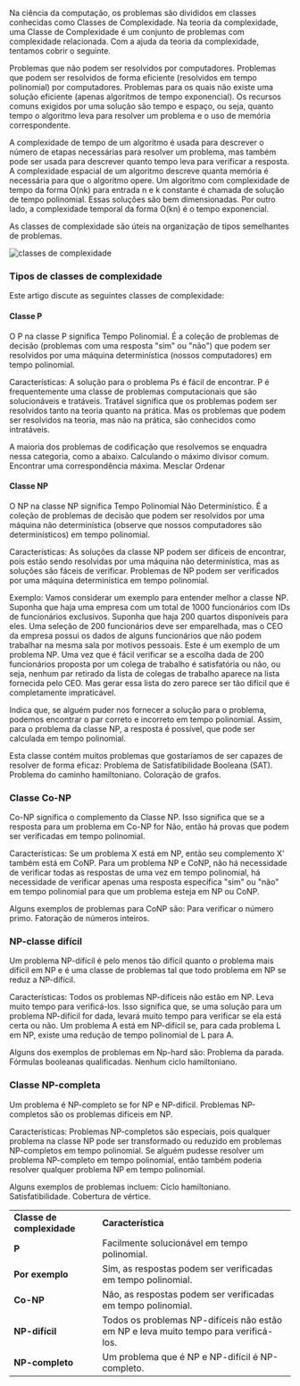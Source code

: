 Na ciência da computação, os problemas são divididos em classes conhecidas como Classes de Complexidade. Na teoria da complexidade, uma Classe de Complexidade é um conjunto de problemas com complexidade relacionada. Com a ajuda da teoria da complexidade, tentamos cobrir o seguinte.

Problemas que não podem ser resolvidos por computadores.
Problemas que podem ser resolvidos de forma eficiente (resolvidos em tempo polinomial) por computadores.
Problemas para os quais não existe uma solução eficiente (apenas algoritmos de tempo exponencial).
Os recursos comuns exigidos por uma solução são tempo e espaço, ou seja, quanto tempo o algoritmo leva para resolver um problema e o uso de memória correspondente.

A complexidade de tempo de um algoritmo é usada para descrever o número de etapas necessárias para resolver um problema, mas também pode ser usada para descrever quanto tempo leva para verificar a resposta.
A complexidade espacial de um algoritmo descreve quanta memória é necessária para que o algoritmo opere.
Um algoritmo com complexidade de tempo da forma O(nk) para entrada n e k constante é chamada de solução de tempo polinomial. Essas soluções são bem dimensionadas. Por outro lado, a complexidade temporal da forma O(kn) é o tempo exponencial.

As classes de complexidade são úteis na organização de tipos semelhantes de problemas.

![classes de complexidade](https://media.geeksforgeeks.org/wp-content/uploads/20230828103956/complexity-classes.png)


### Tipos de classes de complexidade
Este artigo discute as seguintes classes de complexidade:

#### Classe P
O P na classe P significa Tempo Polinomial. É a coleção de problemas de decisão (problemas com uma resposta "sim" ou "não") que podem ser resolvidos por uma máquina determinística (nossos computadores) em tempo polinomial.

Características:
A solução para o problema Ps é fácil de encontrar.
P é frequentemente uma classe de problemas computacionais que são solucionáveis e tratáveis. Tratável significa que os problemas podem ser resolvidos tanto na teoria quanto na prática. Mas os problemas que podem ser resolvidos na teoria, mas não na prática, são conhecidos como intratáveis.

A maioria dos problemas de codificação que resolvemos se enquadra nessa categoria, como a abaixo.
Calculando o máximo divisor comum.
Encontrar uma correspondência máxima.
Mesclar Ordenar

#### Classe NP
O NP na classe NP significa Tempo Polinomial Não Determinístico. É a coleção de problemas de decisão que podem ser resolvidos por uma máquina não determinística (observe que nossos computadores são determinísticos) em tempo polinomial.

Características:
As soluções da classe NP podem ser difíceis de encontrar, pois estão sendo resolvidas por uma máquina não determinística, mas as soluções são fáceis de verificar.
Problemas de NP podem ser verificados por uma máquina determinística em tempo polinomial.

Exemplo:
Vamos considerar um exemplo para entender melhor a classe NP. Suponha que haja uma empresa com um total de 1000 funcionários com IDs de funcionários exclusivos. Suponha que haja 200 quartos disponíveis para eles. Uma seleção de 200 funcionários deve ser emparelhada, mas o CEO da empresa possui os dados de alguns funcionários que não podem trabalhar na mesma sala por motivos pessoais.
Este é um exemplo de um problema NP. Uma vez que é fácil verificar se a escolha dada de 200 funcionários proposta por um colega de trabalho é satisfatória ou não, ou seja, nenhum par retirado da lista de colegas de trabalho aparece na lista fornecida pelo CEO. Mas gerar essa lista do zero parece ser tão difícil que é completamente impraticável.

Indica que, se alguém puder nos fornecer a solução para o problema, podemos encontrar o par correto e incorreto em tempo polinomial. Assim, para o problema da classe NP, a resposta é possível, que pode ser calculada em tempo polinomial.

Esta classe contém muitos problemas que gostaríamos de ser capazes de resolver de forma eficaz:
Problema de Satisfatibilidade Booleana (SAT).
Problema do caminho hamiltoniano.
Coloração de grafos.

### Classe Co-NP
Co-NP significa o complemento da Classe NP. Isso significa que se a resposta para um problema em Co-NP for Não, então há provas que podem ser verificadas em tempo polinomial.

Características:
Se um problema X está em NP, então seu complemento X' também está em CoNP.
Para um problema NP e CoNP, não há necessidade de verificar todas as respostas de uma vez em tempo polinomial, há necessidade de verificar apenas uma resposta específica "sim" ou "não" em tempo polinomial para que um problema esteja em NP ou CoNP.

Alguns exemplos de problemas para CoNP são:
Para verificar o número primo.
Fatoração de números inteiros.

### NP-classe difícil
Um problema NP-difícil é pelo menos tão difícil quanto o problema mais difícil em NP e é uma classe de problemas tal que todo problema em NP se reduz a NP-difícil.

Características:
Todos os problemas NP-difíceis não estão em NP.
Leva muito tempo para verificá-los. Isso significa que, se uma solução para um problema NP-difícil for dada, levará muito tempo para verificar se ela está certa ou não.
Um problema A está em NP-difícil se, para cada problema L em NP, existe uma redução de tempo polinomial de L para A.

Alguns dos exemplos de problemas em Np-hard são:
Problema da parada.
Fórmulas booleanas qualificadas.
Nenhum ciclo hamiltoniano.

### Classe NP-completa
Um problema é NP-completo se for NP e NP-difícil. Problemas NP-completos são os problemas difíceis em NP.

Características:
Problemas NP-completos são especiais, pois qualquer problema na classe NP pode ser transformado ou reduzido em problemas NP-completos em tempo polinomial.
Se alguém pudesse resolver um problema NP-completo em tempo polinomial, então também poderia resolver qualquer problema NP em tempo polinomial.

Alguns exemplos de problemas incluem:
Ciclo hamiltoniano.
Satisfatibilidade.
Cobertura de vértice.

|                            |                                                                                      |
| -------------------------- | ------------------------------------------------------------------------------------ |
| **Classe de complexidade** | **Característica**                                                                   |
| **P**                      | Facilmente solucionável em tempo polinomial.                                         |
| **Por exemplo**            | Sim, as respostas podem ser verificadas em tempo polinomial.                         |
| **Co-NP**                  | Não, as respostas podem ser verificadas em tempo polinomial.                         |
| **NP-difícil**             | Todos os problemas NP-difíceis não estão em NP e leva muito tempo para verificá-los. |
| **NP-completo**            | Um problema que é NP e NP-difícil é NP-completo.                                     |


